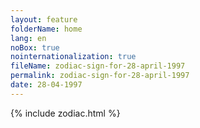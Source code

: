 ```yaml
---
layout: feature
folderName: home
lang: en
noBox: true
nointernationalization: true
fileName: zodiac-sign-for-28-april-1997
permalink: zodiac-sign-for-28-april-1997
date: 28-04-1997
---
```

{% include zodiac.html %}
